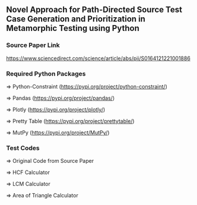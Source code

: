 ## Novel Approach for Path-Directed Source Test Case Generation and Prioritization in Metamorphic Testing using Python

### Source Paper Link
https://www.sciencedirect.com/science/article/abs/pii/S0164121221001886


### Required Python Packages

=>  Python-Constraint (https://pypi.org/project/python-constraint/)

=>  Pandas            (https://pypi.org/project/pandas/)

=>  Plotly            (https://pypi.org/project/plotly/)

=>  Pretty Table      (https://pypi.org/project/prettytable/)

=>  MutPy             (https://pypi.org/project/MutPy/)


### Test Codes

=>  Original Code from Source Paper

=>  HCF Calculator

=>  LCM Calculator

=>  Area of Triangle Calculator
